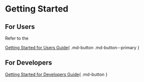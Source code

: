 # Getting Started

## For Users

Refer to the

[Getting Started for Users Guide](./Getting%20started%20-%20User.md){ .md-button .md-button--primary }

## For Developers

[Getting Started for Developers Guide](./Getting%20started%20-%20Developer.md){ .md-button }
